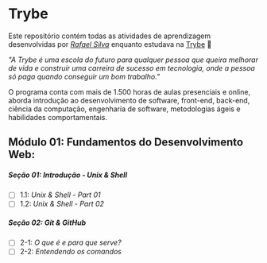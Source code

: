 # Trybe

Este repositório contém todas as atividades de aprendizagem desenvolvidas por _[Rafael Silva](https://www.linkedin.com/in/devrafaelgsilva/)_ enquanto estudava na [Trybe](https://www.betrybe.com/) :rocket:

_"A Trybe é uma escola do futuro para qualquer pessoa que queira melhorar de vida e construir uma carreira de sucesso em tecnologia, onde a pessoa só paga quando conseguir um bom trabalho."_

O programa conta com mais de 1.500 horas de aulas presenciais e online, aborda introdução ao desenvolvimento de software, front-end, back-end, ciência da computação, engenharia de software, metodologias ágeis e habilidades comportamentais.

## Módulo 01: Fundamentos do Desenvolvimento Web:

##### Seção 01: Introdução - Unix & Shell

- [ ] 1.1: _Unix & Shell - Part 01_
- [ ] 1.2: _Unix & Shell - Part 02_

##### Seção 02: Git & GitHub

- [ ] 2-1: _O que é e para que serve?_
- [ ] 2-2: _Entendendo os comandos_
